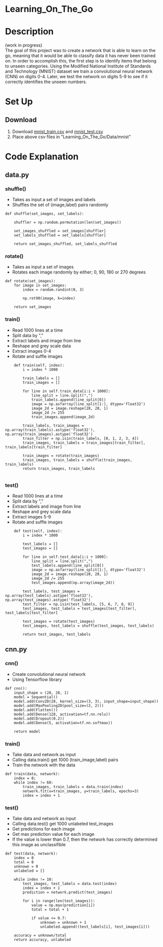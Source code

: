 # Learning_On_The_Go

# Description 
(work in progress)   
The goal of this project was to create a network that is able to learn on the go, meaning that it would be able to classify data it has never been trained on. In order to accomplish this, the first step is to identify items that belong to unseen categories. Using the Modified National Institute of Standards and Technology (MNIST) dataset we train a convolutional neural network (CNN) on digits 0-4. Later, we test the network on digits 5-9 to see if it correctly identifies the unseen numbers.

# Set Up

## Download

1. Download [mnist_train.csv](https://www.python-course.eu/data/mnist/mnist_train.csv) and [mnist_test.csv](https://www.python-course.eu/data/mnist/mnist_test.csv)
2. Place above csv files in "Learning_On_The_Go/Data/mnist"

# Code Explanation

## data.py

### shuffle()

- Takes as input a set of images and labels
- Shuffles the set of (image,label) pairs randomly


```
def shuffle(set_images, set_labels):

    shuffler = np.random.permutation(len(set_images))

    set_images_shuffled = set_images[shuffler]
    set_labels_shuffled = set_labels[shuffler]

    return set_images_shuffled, set_labels_shuffled
```

### rotate()

- Takes as input a set of images
- Rotates each image randomly by either; 0, 90, 180 or 270 degrees

```
def rotate(set_images):
    for image in set_images:
        index = random.randint(0, 3)

        np.rot90(image, k=index)

    return set_images
```

### train()

- Read 1000 lines at a time
- Split data by ","
- Extract labels and image from line
- Reshape and grey scale data
- Extract images 0-4
- Rotate and suffle images

```
    def train(self, index):
        i = index * 1000

        train_labels = []
        train_images = []

        for line in self.train_data[i:i + 1000]:
            line_split = line.split(",")
            train_labels.append(line_split[0])
            image = np.asfarray(line_split[1:], dtype='float32')
            image_2d = image.reshape(28, 28, 1)
            image_2d /= 255
            train_images.append(image_2d)

        train_labels, train_images = np.array(train_labels).astype('float32'), np.array(train_images).astype('float32')
        train_filter = np.isin(train_labels, [0, 1, 2, 3, 4])
        train_images, train_labels = train_images[train_filter], train_labels[train_filter]

        train_images = rotate(train_images)
        train_images, train_labels = shuffle(train_images, train_labels)
        return train_images, train_labels
        
```

### test()

- Read 1000 lines at a time
- Split data by ","
- Extract labels and image from line
- Reshape and grey scale data
- Extract images 5-9
- Rotate and suffle images

```
    def test(self, index):
        i = index * 1000

        test_labels = []
        test_images = []

        for line in self.test_data[i:i + 1000]:
            line_split = line.split(",")
            test_labels.append(line_split[0])
            image = np.asfarray(line_split[1:], dtype='float32')
            image_2d = image.reshape(28, 28, 1)
            image_2d /= 255
            test_images.append(np.array(image_2d))

        test_labels, test_images = np.array(test_labels).astype('float32'), np.array(test_images).astype('float32')
        test_filter = np.isin(test_labels, [5, 6, 7, 8, 9])
        test_images, test_labels = test_images[test_filter], test_labels[test_filter]

        test_images = rotate(test_images)
        test_images, test_labels = shuffle(test_images, test_labels)

        return test_images, test_labels
```

## cnn.py

### cnn()

- Create convolutional neural network
- Using Tensorflow library

```
def cnn():
    input_shape = (28, 28, 1)
    model = Sequential()
    model.add(Conv2D(28, kernel_size=(3, 3), input_shape=input_shape))
    model.add(MaxPooling2D(pool_size=(2, 2)))
    model.add(Flatten())
    model.add(Dense(128, activation=tf.nn.relu))
    model.add(Dropout(0.2))
    model.add(Dense(5, activation=tf.nn.softmax))

    return model
```
### train()

- Take data and network as input
- Calling data.train() get 1000 (train_image,label) pairs
- Train the network with the data

```
def train(data, network):
    index = 0;
    while index != 60:
        train_images, train_labels = data.train(index)
        network.fit(x=train_images, y=train_labels, epochs=3)
        index = index + 1
```

### test()

- Take data and network as input
- Calling data.test() get 1000 unlabeled test_images
- Get predictions for each image
- Get max prediction value for each image
- If the value is lower than 0.7, then the network has correctly determined this image as unclassifible 

```
def test(data, network):
    index = 0
    total = 0
    unknown = 0
    unlabeled = []

    while index != 10:
        test_images, test_labels = data.test(index)
        index = index + 1
        prediction = network.predict(test_images)

        for i in range(len(test_images)):
            value = np.max(prediction[i])
            total = total + 1

            if value <= 0.7:
                unknown = unknown + 1
                unlabeled.append((test_labels[i], test_images[i]))

    accuracy = unknown/total
    return accuracy, unlabeled
```

